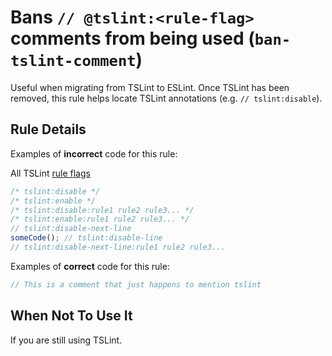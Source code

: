 # Bans `// @tslint:<rule-flag>` comments from being used (`ban-tslint-comment`)

Useful when migrating from TSLint to ESLint. Once TSLint has been removed, this rule helps locate TSLint annotations (e.g. `// tslint:disable`).

## Rule Details

Examples of **incorrect** code for this rule:

All TSLint [rule flags](https://palantir.github.io/tslint/usage/rule-flags/)

```js
/* tslint:disable */
/* tslint:enable */
/* tslint:disable:rule1 rule2 rule3... */
/* tslint:enable:rule1 rule2 rule3... */
// tslint:disable-next-line
someCode(); // tslint:disable-line
// tslint:disable-next-line:rule1 rule2 rule3...
```

Examples of **correct** code for this rule:

```js
// This is a comment that just happens to mention tslint
```

## When Not To Use It

If you are still using TSLint.
